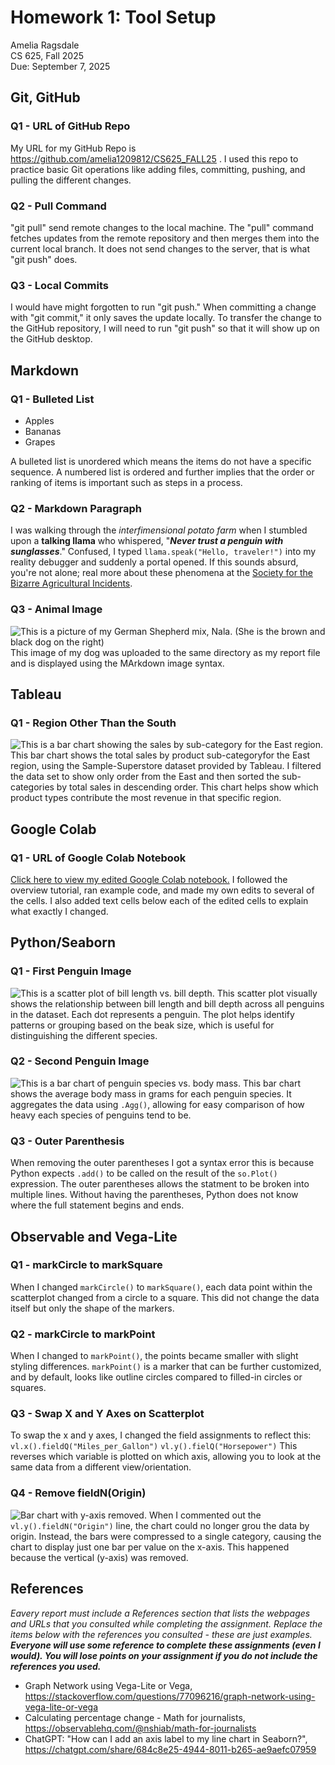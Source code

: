 # Homework 1: Tool Setup

Amelia Ragsdale  
CS 625, Fall 2025  
Due: September 7, 2025

## Git, GitHub

### Q1 - URL of GitHub Repo

My URL for my GitHub Repo is https://github.com/amelia1209812/CS625_FALL25 . I used this repo to practice basic Git operations like adding files, committing, pushing, and pulling the different changes.

### Q2 - Pull Command

"git pull" send remote changes to the local machine. The "pull" command fetches updates from the remote repository and then merges them into the current local branch. It does not send changes to the server, that is what "git push" does.

### Q3 - Local Commits

I would have might forgotten to run "git push." When committing a change with "git commit," it only saves the update locally. To transfer the change to the GitHub repository, I will need to run "git push" so that it will show up on the GitHub desktop. 

## Markdown

### Q1 - Bulleted List

- Apples
- Bananas
- Grapes

A bulleted list is unordered which means the items do not have a specific sequence. A numbered list is ordered and further implies that the order or ranking of items is important such as steps in a process.

### Q2 - Markdown Paragraph

I was walking through the *interfimensional potato farm* when I stumbled upon a **talking llama** who whispered, "***Never trust a penguin with sunglasses***." Confused, I typed `llama.speak("Hello, traveler!")` into my reality debugger and suddenly a portal opened. If this sounds absurd, you're not alone; real more about these phenomena at the [Society for the Bizarre Agricultural Incidents](https://www.youtube.com/watch?v=dQw4w9WgXcQ).

### Q3 - Animal Image

![This is a picture of my German Shepherd mix, Nala. (She is the brown and black dog on the right)](mydog_nala.JPG) This image of my dog was uploaded to the same directory as my report file and is displayed using the MArkdown image syntax.

## Tableau

### Q1 - Region Other Than the South

![This is a bar chart showing the sales by sub-category for the East region.](Sales_in_the_East.png) This bar chart shows the total sales by product sub-categoryfor the East region, using the Sample-Superstore dataset provided by Tableau. I filtered the data set to show only order from the East and then sorted the sub-categories by total sales in descending order. This chart helps show which product types contribute the most revenue in that specific region.

## Google Colab

### Q1 - URL of Google Colab Notebook

[Click here to view my edited Google Colab notebook.](https://colab.research.google.com/drive/1DPzKkwnf7ublCETg9x0oy47Hue2RZ1Ia?usp=sharing) I followed the overview tutorial, ran example code, and made my own edits to several of the cells. I also added text cells below each of the edited cells to explain what exactly I changed.

## Python/Seaborn

### Q1 - First Penguin Image

![This is a scatter plot of bill length vs. bill depth.](Section5Q1.png) 
This scatter plot visually shows the relationship between bill length and bill depth across all penguins in the dataset. Each dot represents a penguin. The plot helps identify patterns or grouping based on the beak size, which is useful for distinguishing the different species.

### Q2 - Second Penguin Image

![This is a bar chart of penguin species vs. body mass.](Section5Q2.png)
This bar chart shows the average body mass in grams for each penguin species. It aggregates the data using `.Agg()`, allowing for easy comparison of how heavy each species of penguins tend to be.

### Q3 - Outer Parenthesis

When removing the outer parentheses I got a syntax error this is because Python expects `.add()` to be called on the result of the `so.Plot()` expression. The outer parentheses allows the statment to be broken into multiple lines. Without having the parentheses, Python does not know where the full statement begins and ends.

## Observable and Vega-Lite

### Q1 - markCircle to markSquare

When I changed `markCircle()` to `markSquare()`, each data point within the scatterplot changed from a circle to a square. This did not change the data itself but only the shape of the markers.

### Q2 - markCircle to markPoint

When I changed to `markPoint()`, the points became smaller with slight styling differences. `markPoint()` is a marker that can be further customized, and by default, looks like outline circles compared to filled-in circles or squares.

### Q3 - Swap X and Y Axes on Scatterplot

To swap the x and y axes, I changed the field assignments to reflect this:
`vl.x().fieldQ("Miles_per_Gallon")`
`vl.y().fielQ("Horsepower")`
This reverses which variable is plotted on which axis, allowing you to look at the same data from a different view/orientation.

### Q4 - Remove fieldN(Origin)

![Bar chart with y-axis removed.](Section6Q4.png)
When I commented out the `vl.y().fieldN("Origin")` line, the chart could no longer grou the data by origin. Instead, the bars were compressed to a single category, causing the chart to display just one bar per value on the x-axis. This happened because the vertical (y-axis) was removed.

## References

*Eavery report must include a References section that lists the webpages and URLs that you consulted while completing the assignment. Replace the items below with the references you consulted - these are just examples.* ***Everyone will use some reference to complete these assignments (even I would). You will lose points on your assignment if you do not include the references you used.***

* Graph Network using Vega-Lite or Vega, <https://stackoverflow.com/questions/77096216/graph-network-using-vega-lite-or-vega>
* Calculating percentage change - Math for journalists, <https://observablehq.com/@nshiab/math-for-journalists>
* ChatGPT: "How can I add an axis label to my line chart in Seaborn?", <https://chatgpt.com/share/684c8e25-4944-8011-b265-ae9aefc07959>
